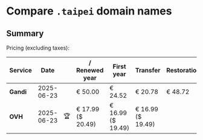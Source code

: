 # Compare `.taipei` domain names

## Summary

Pricing (excluding taxes):

| Service | Date |  | / Renewed year | First year | Transfer | Restoration |
|--|--|--|--|--|--|--|
| **Gandi** | 2025-06-23 |  | € 50.00 | € 24.52 | € 20.78 | € 48.72 |
| **OVH** | 2025-06-23 | 🏆 | € 17.99<br>($ 20.49) | € 16.99<br>($ 19.49) | € 16.99<br>($ 19.49) |  |
